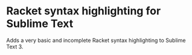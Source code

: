 # Racket syntax highlighting for Sublime Text

Adds a very basic and incomplete Racket syntax highlighting to Sublime Text 3.